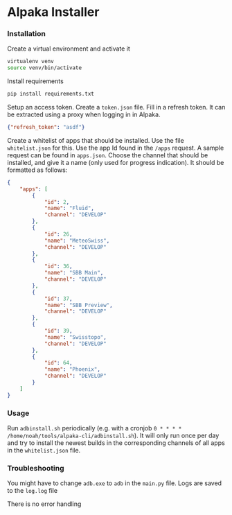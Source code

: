 # Alpaka Installer

### Installation
Create a virtual environment and activate it
```bash
virtualenv venv
source venv/bin/activate
```

Install requirements
```bash
pip install requirements.txt
```

Setup an access token. Create a `token.json` file. Fill in a refresh token. It can be extracted using a proxy when logging in in Alpaka.
```json
{"refresh_token": "asdf"}
```

Create a whitelist of apps that should be installed. Use the file `whitelist.json` for this. Use the app Id found in the `/apps` request. A sample request can be found in `apps.json`. Choose the channel that should be installed, and give it a name (only used for progress indication).
It should be formatted as follows:
```json
{
    "apps": [
        {
            "id": 2,
            "name": "Fluid",
            "channel": "DEVELOP"
        },
        {
            "id": 26,
            "name": "MeteoSwiss",
            "channel": "DEVELOP"
        },
        {
            "id": 36,
            "name": "SBB Main",
            "channel": "DEVELOP"
        },
        {
            "id": 37,
            "name": "SBB Preview",
            "channel": "DEVELOP"
        },
        {
            "id": 39,
            "name": "Swisstopo",
            "channel": "DEVELOP"
        },
        {
            "id": 64,
            "name": "Phoenix",
            "channel": "DEVELOP"
        }
    ]
}
```


### Usage
Run `adbinstall.sh` periodically (e.g. with a cronjob `0 * * * * /home/noah/tools/alpaka-cli/adbinstall.sh`). It will only run once per day and try to install the newest builds in the corresponding channels of all apps in the `whitelist.json` file.

### Troubleshooting
You might have to change `adb.exe` to `adb` in the `main.py` file. Logs are saved to the `log.log` file

There is no error handling